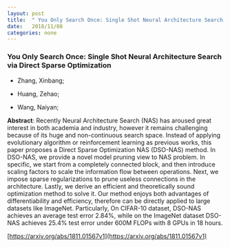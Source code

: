```yaml
---
layout: post
title:  " You Only Search Once: Single Shot Neural Architecture Search via Direct Sparse Optimization"
date:   2018/11/08
categories: none
---
```




### You Only Search Once: Single Shot Neural Architecture Search via Direct Sparse Optimization



* Zhang, Xinbang; 

* Huang, Zehao; 

* Wang, Naiyan; 





**Abstract**:  Recently Neural Architecture Search (NAS) has aroused great interest in both academia and industry, however it remains challenging because of its huge and non-continuous search space. Instead of applying evolutionary algorithm or reinforcement learning as previous works, this paper proposes a Direct Sparse Optimization NAS (DSO-NAS) method. In DSO-NAS, we provide a novel model pruning view to NAS problem. In specific, we start from a completely connected block, and then introduce scaling factors to scale the information flow between operations. Next, we impose sparse regularizations to prune useless connections in the architecture. Lastly, we derive an efficient and theoretically sound optimization method to solve it. Our method enjoys both advantages of differentiability and efficiency, therefore can be directly applied to large datasets like ImageNet. Particularly, On CIFAR-10 dataset, DSO-NAS achieves an average test error 2.84\%, while on the ImageNet dataset DSO-NAS achieves 25.4\% test error under 600M FLOPs with 8 GPUs in 18 hours. 



 [https://arxiv.org/abs/1811.01567v1](https://arxiv.org/abs/1811.01567v1) 

